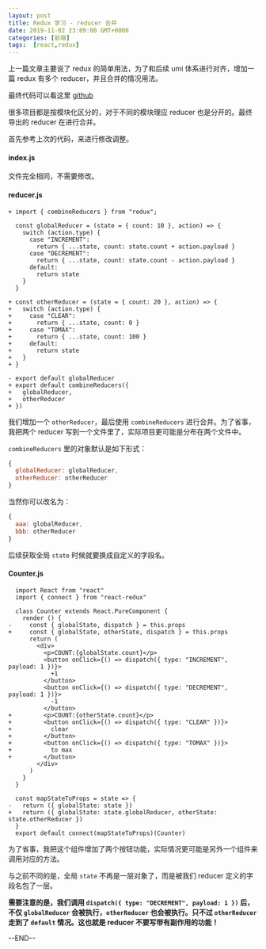 ```yaml
---
layout: post
title: Redux 学习 - reducer 合并
date: 2019-11-02 23:09:00 GMT+0000
categories: [前端]
tags:  [react,redux]
---
```


上一篇文章主要说了 redux 的简单用法，为了和后续 umi 体系进行对齐，增加一篇 redux 有多个 reducer，并且合并的情况用法。

<!-- more -->

最终代码可以看这里 [github](https://github.com/yukapril/learning/tree/master/react-redux-lite-combine)

很多项目都是按模块化区分的，对于不同的模块理应 reducer 也是分开的。最终导出的 reducer 在进行合并。

首先参考上次的代码，来进行修改调整。

#### index.js

文件完全相同，不需要修改。

#### reducer.js

```
+ import { combineReducers } from "redux";

  const globalReducer = (state = { count: 10 }, action) => {
    switch (action.type) {
      case "INCREMENT":
        return { ...state, count: state.count + action.payload }
      case "DECREMENT":
        return { ...state, count: state.count - action.payload }
      default:
        return state
    }
  }

+ const otherReducer = (state = { count: 20 }, action) => {
+   switch (action.type) {
+     case "CLEAR":
+       return { ...state, count: 0 }
+     case "TOMAX":
+       return { ...state, count: 100 }
+     default:
+       return state
+   }
+ }

- export default globalReducer
+ export default combineReducers({
+   globalReducer,
+   otherReducer
+ })
```

我们增加一个 `otherReducer`，最后使用 `combineReducers` 进行合并。为了省事，我把两个 reducer 写到一个文件里了，实际项目更可能是分布在两个文件中。

`combineReducers` 里的对象默认是如下形式：

```js
{
  globalReducer: globalReducer,
  otherReducer: otherReducer
}
```

当然你可以改名为：

```js
{
  aaa: globalReducer,
  bbb: otherReducer
}
```

后续获取全局 `state` 时候就要换成自定义的字段名。

#### Counter.js

```
  import React from "react"
  import { connect } from "react-redux"

  class Counter extends React.PureComponent {
    render () {
-     const { globalState, dispatch } = this.props
+     const { globalState, otherState, dispatch } = this.props
      return (
        <div>
          <p>COUNT:{globalState.count}</p>
          <button onClick={() => dispatch({ type: "INCREMENT", payload: 1 })}>
            +1
          </button>
          <button onClick={() => dispatch({ type: "DECREMENT", payload: 1 })}>
            -1
          </button>
+         <p>COUNT:{otherState.count}</p>
+         <button onClick={() => dispatch({ type: "CLEAR" })}>
+           clear
+         </button>
+         <button onClick={() => dispatch({ type: "TOMAX" })}>
+           to max
+         </button>
        </div>
      )
    }
  }

  const mapStateToProps = state => {
-   return ({ globalState: state })
+   return ({ globalState: state.globalReducer, otherState: state.otherReducer })
  }
  export default connect(mapStateToProps)(Counter)
```

为了省事，我把这个组件增加了两个按钮功能，实际情况更可能是另外一个组件来调用对应的方法。

与之前不同的是，全局 `state` 不再是一层对象了，而是被我们 reducer 定义的字段名包了一层。

**需要注意的是，我们调用 `dispatch({ type: "DECREMENT", payload: 1 })` 后，不仅 `globalReducer` 会被执行，`otherReducer` 也会被执行。只不过 `otherReducer` 走到了 `default` 情况。这也就是 reducer 不要写带有副作用的功能！**



--END--